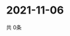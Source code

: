 # 2021-11-06
  共 0条

  <!-- BEGIN -->
  <!-- 最后更新时间Sat Nov 06 2021 17:10:06 GMT+0000 (Coordinated Universal Time) -->
  
  <!-- END -->
  
  